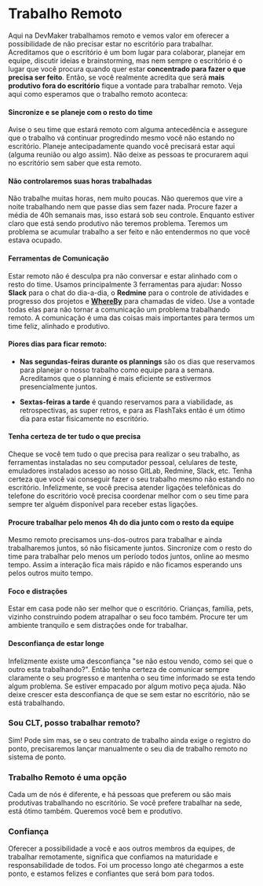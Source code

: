 # Trabalho Remoto

Aqui na DevMaker trabalhamos remoto e vemos valor em oferecer a possibilidade de não precisar estar no escritório para trabalhar.
Acreditamos que o escritório é um bom lugar para colaborar, planejar em equipe, discutir ideias e brainstorming, mas nem sempre o escritório é o lugar que você procura quando quer estar **concentrado para fazer o que precisa ser feito**. Então, se você realmente acredita que será **mais produtivo fora do escritório** fique a vontade para trabalhar remoto. Veja aqui como esperamos que o trabalho remoto aconteca:

#### Sincronize e se planeje com o resto do time
Avise o seu time que estará remoto com alguma antecedência e assegure que o trabalho vá continuar progredindo mesmo você não estando no escritório. Planeje antecipadamente quando você precisará estar aqui (alguma reunião ou algo assim). Não deixe as pessoas te procurarem aqui no escritório sem saber que esta remoto.

#### Não controlaremos suas horas trabalhadas
Não trabalhe muitas horas, nem muito poucas. Não queremos que vire a noite trabalhando nem que passe dias sem fazer nada. Procure fazer a média de 40h semanais mas, isso estará sob seu controle. Enquanto estiver claro que está sendo produtivo não teremos problema. Teremos um problema se acumular trabalho a ser feito e não entendermos no que você estava ocupado.

#### Ferramentas de Comunicação
Estar remoto não é desculpa pra não conversar e estar alinhado com o resto do time. Usamos principalmente 3 ferramentas para ajudar: Nosso **Slack** para o chat do dia-a-dia, o **Redmine** para o controle de atividades e progresso dos projetos e **[WhereBy](http://whereby.com)** para chamadas de vídeo. Use a vontade todas elas para não tornar a comunicação um problema trabalhando remoto. A comunicação é uma das coisas mais importantes para termos um time feliz, alinhado e produtivo.

#### Piores dias para ficar remoto:
- **Nas segundas-feiras durante os plannings** são os dias que reservamos para planejar o nosso trabalho como equipe para a semana. Acreditamos que o planning é mais eficiente se estivermos presencialmente juntos.

- **Sextas-feiras a tarde** é quando reservamos para a viabilidade, as retrospectivas, as super retros, e para as FlashTaks então é um ótimo dia para estar fisicamente no escritório.

#### Tenha certeza de ter tudo o que precisa
Cheque se você tem tudo o que precisa para realizar o seu trabalho, as ferramentas instaladas no seu computador pessoal, celulares de teste, emuladores instalados acesso ao nosso GitLab, Redmine, Slack, etc. Tenha certeza que você vai conseguir fazer o seu trabalho mesmo não estando no escritório. Infelizmente, se você precisa atender ligações telefônicas do telefone do escritório você precisa coordenar melhor com o seu time para sempre ter alguém disponível para receber estas ligações.

#### Procure trabalhar pelo menos 4h do dia junto com o resto da equipe
Mesmo remoto precisamos uns-dos-outros para trabalhar e ainda trabalharemos juntos, só não físicamente juntos. Sincronize com o resto do time para trabalhar pelo menos um período todos juntos, online ao mesmo tempo. Assim a interação fica mais rápido e não ficamos esperando uns pelos outros muito tempo.

#### Foco e distrações
Estar em casa pode não ser melhor que o escritório. Crianças, família, pets, vizinho construindo podem atrapalhar o seu foco também. Procure ter um ambiente tranquilo e sem distrações onde for trabalhar.

#### Desconfiança de estar longe
Infelizmente existe uma desconfiança "se não estou vendo, como sei que o outro esta trabalhando?". Então tenha certeza de comunicar sempre claramente o seu progresso e mantenha o seu time informado se esta tendo algum problema. Se estiver empacado por algum motivo peça ajuda. Não deixe crescer esta desconfiança de que se sem estar no escritório, não se está trabalhando.

### Sou CLT, posso trabalhar remoto?
Sim! Pode sim mas, se o seu contrato de trabalho ainda exige o registro do ponto, precisaremos lançar manualmente o seu dia de trabalho remoto no sistema de ponto.

### Trabalho Remoto é uma opção
Cada um de nós é diferente, e há pessoas que preferem ou são mais produtivas trabalhando no escritório. Se você prefere trabalhar na sede, está ótimo também. Queremos você bem e produtivo.

### Confiança
Oferecer a possibilidade a você e aos outros membros da equipes, de trabalhar remotamente, significa que confiamos na maturidade e responsabilidade de todos. Foi um processo longo até chegarmos a este ponto, e estamos felizes e confiantes que será bom para todos.

